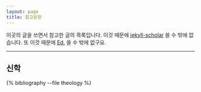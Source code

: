 ```yaml
---
layout: page
title: 참고문헌
---
```


이곳의 글을 쓰면서 참고한 글의 목록입니다. 이것 때문에 [jekyll-scholar](https://github.com/inukshuk/jekyll-scholar) 쓸 수 밖에 없습니다. 또 이것 때문에 [Ed.](https://minicomp.github.io/ed/) 쓸 수 밖에 없구요.

---

## 신학

<p>{% bibliography --file theology %}</p>

